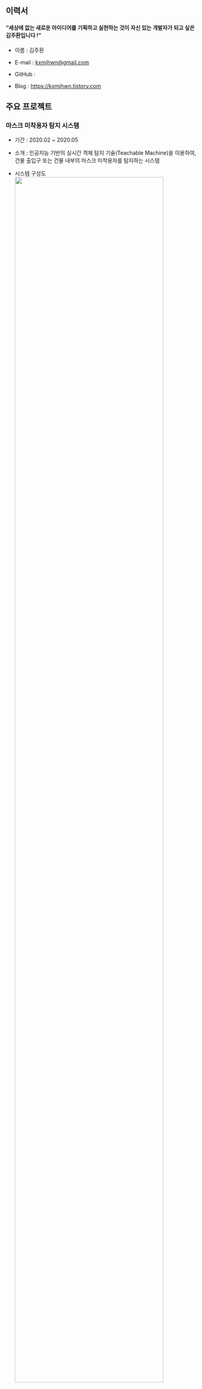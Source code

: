 ## 이력서

#### **“세상에 없는 새로운 아이디어를 기획하고 실현하는 것이 자신 있는 개발자가 되고 싶은 김주환입니다 !”**

* 이름 : 김주환


* E-mail : kxmjhwn@gmail.com

* GitHub : 

* Blog : https://kxmjhwn.tistory.com


## 주요 프로젝트

### 마스크 미착용자 탐지 시스템

* 기간 : 2020.02 ~ 2020.05

* 소개 : 인공지능 기반의 실시간 객체 탐지 기술(Teachable Machine)을 이용하여, 건물 출입구 또는 건물 내부의 마스크 미착용자를 탐지하는 시스템

* 시스템 구성도
<img src="https://user-images.githubusercontent.com/64311243/96418069-32338e80-122d-11eb-9d72-6b5d6f148cfe.png" width="90%"></img>
* 역할 및 기술
  * 프로젝트의 모든 역할 수행 (아이디어 기획, 학습 파일 제작, 추가 기능 코드 구현, 산출물 작성 등)
  * Google의 머신 러닝 툴인 Teachable Machine을 활용하여, 마스크 착용자와 미착용자에 대한 학습 파일을 생성
  * Kakao 관련 API 도구를 사용할 수 있는 Kakao Developer를 활용하여, 마스크 미착용자에게 안내할 음성 파일 생성
  * 추가로 구현한 코드를 통해 학습파일과 음성파일, 이외 추가 기능을 합쳐 하나의 웹 페이지 제작
  * [2020 포스트 코로나 AI 챌린지 – 아이디어부문] 에 참가하여 수상함
* 참고 자료 : https://kxmjhwn.tistory.com/152?category=1121129 
![image](https://user-images.githubusercontent.com/64311243/96419006-7ecb9980-122e-11eb-80b7-cde7c3d6624c.png)

### 마스크 미착용자 탐지 시스템
* 기간 : 
* 소개 : 
* 역할 및 기술
### 마스크 미착용자 탐지 시스템
* 기간 : 
* 소개 : 
* 역할 및 기술
### 마스크 미착용자 탐지 시스템
* 기간 : 
* 소개 : 
* 역할 및 기술
### 마스크 미착용자 탐지 시스템
* 기간 : 
* 소개 : 
* 역할 및 기술
## 사이드 프로젝트
## 커뮤니티 활동
## 대회수상 및 자격증
